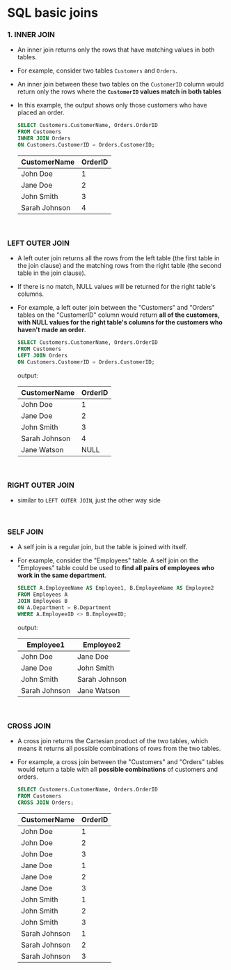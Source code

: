 # SQL basic joins

### 1. INNER JOIN

- An inner join returns only the rows that have matching values in both tables.

- For example, consider two tables `Customers` and `Orders`.

- An inner join between these two tables on the `CustomerID` column would return only the rows where the **`CustomerID` values match in both tables**

- In this example, the output shows only those customers who have placed an order.

  ```sql
  SELECT Customers.CustomerName, Orders.OrderID
  FROM Customers
  INNER JOIN Orders
  ON Customers.CustomerID = Orders.CustomerID;
  ```

  | CustomerName  | OrderID |
  | ------------- | ------- |
  | John Doe      | 1       |
  | Jane Doe      | 2       |
  | John Smith    | 3       |
  | Sarah Johnson | 4       |

&nbsp;

### LEFT OUTER JOIN

- A left outer join returns all the rows from the left table (the first table in the join clause) and the matching rows from the right table (the second table in the join clause).

- If there is no match, NULL values will be returned for the right table's columns.

- For example, a left outer join between the "Customers" and "Orders" tables on the "CustomerID" column would return **all of the customers, with NULL values for the right table's columns for the customers who haven't made an order**.

  ```sql
  SELECT Customers.CustomerName, Orders.OrderID
  FROM Customers
  LEFT JOIN Orders
  ON Customers.CustomerID = Orders.CustomerID;

  ```

  output:

  | CustomerName  | OrderID |
  | ------------- | ------- |
  | John Doe      | 1       |
  | Jane Doe      | 2       |
  | John Smith    | 3       |
  | Sarah Johnson | 4       |
  | Jane Watson   | NULL    |

&nbsp;

### RIGHT OUTER JOIN

- similar to `LEFT OUTER JOIN`, just the other way side

&nbsp;

### SELF JOIN

- A self join is a regular join, but the table is joined with itself.

- For example, consider the "Employees" table. A self join on the "Employees" table could be used to **find all pairs of employees who work in the same department**.

  ```sql
  SELECT A.EmployeeName AS Employee1, B.EmployeeName AS Employee2
  FROM Employees A
  JOIN Employees B
  ON A.Department = B.Department
  WHERE A.EmployeeID <> B.EmployeeID;
  ```

  output:

  | Employee1     | Employee2     |
  | ------------- | ------------- |
  | John Doe      | Jane Doe      |
  | Jane Doe      | John Smith    |
  | John Smith    | Sarah Johnson |
  | Sarah Johnson | Jane Watson   |

&nbsp;

### CROSS JOIN

- A cross join returns the Cartesian product of the two tables, which means it returns all possible combinations of rows from the two tables.
- For example, a cross join between the "Customers" and "Orders" tables would return a table with all **possible combinations** of customers and orders.

  ```sql
  SELECT Customers.CustomerName, Orders.OrderID
  FROM Customers
  CROSS JOIN Orders;
  ```

  | CustomerName  | OrderID |
  | ------------- | ------- |
  | John Doe      | 1       |
  | John Doe      | 2       |
  | John Doe      | 3       |
  | Jane Doe      | 1       |
  | Jane Doe      | 2       |
  | Jane Doe      | 3       |
  | John Smith    | 1       |
  | John Smith    | 2       |
  | John Smith    | 3       |
  | Sarah Johnson | 1       |
  | Sarah Johnson | 2       |
  | Sarah Johnson | 3       |
